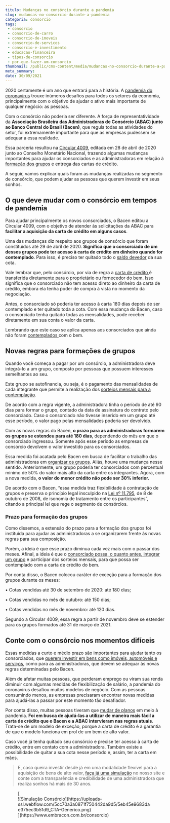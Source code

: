 ```yaml
---
titulo: Mudanças no consórcio durante a pandemia
slug: mudancas-no-consorcio-durante-a-pandemia
categoria: consorcio
tags:
 - consorcio
 - consorcio-de-carro
 - consorcio-de-imoveis
 - consorcio-de-servicos
 - consorcio-e-investimento
 - educacao-financeira
 - tipos-de-consorcio
 - por-que-fazer-um-consorcio
thumbnail: /public/cms-content/media/mudancas-no-consorcio-durante-a-pandemia.jpg
meta_summary: 
date: 30/09/2021
---
```

2020 certamente é um ano que entrará para a história. A [pandemia do coronavírus](https://www.embracon.com.br/blog/habitos-de-consumo-antes-durante-e-pos-pandemia) trouxe inúmeros desafios para todos os setores da economia, principalmente com o objetivo de ajudar o ativo mais importante de qualquer negócio: as pessoas.

Com o consórcio não poderia ser diferente. A força de representatividade da **Associação Brasileira das Administradoras de Consórcio (ABAC) junto ao Banco Central do Brasil (Bacen)**, que regula todas as atividades do setor, foi extremamente importante para que as empresas pudessem se adequar a essa realidade.

Essa parceria resultou na [Circular 4009](https://www.bcb.gov.br/estabilidadefinanceira/exibenormativo?tipo=Circular&numero=4009), editada em 28 de abril de 2020 junto ao Conselho Monetário Nacional, trazendo algumas mudanças importantes para ajudar os consorciados e as administradoras em relação à [formação dos grupos](https://www.embracon.com.br/conhecaoconsorcio/o-que-e-um-grupo-de-consorcio) e entrega das cartas de crédito.

A seguir, vamos explicar quais foram as mudanças realizadas no segmento de consórcio, que podem ajudar as pessoas que querem investir em seus sonhos.

O que deve mudar com o consórcio em tempos de pandemia
------------------------------------------------------

Para ajudar principalmente os novos consorciados, o Bacen editou a Circular 4009, com o objetivo de atender às solicitações da ABAC para **facilitar a aquisição da carta de crédito em alguns casos**.

Uma das mudanças diz respeito aos grupos de consórcio que foram constituídos até 29 de abril de 2020. **Significa que o consorciado de um desses grupos pode ter acesso à carta de crédito em dinheiro quando for contemplado**. Para isso, é preciso ter quitado todo o [saldo devedor](https://www.embracon.com.br/conhecaoconsorcio/o-que-e-saldo-devedor) da sua cota.

Vale lembrar que, pelo consórcio, por via de regra a [carta de crédito ](https://www.embracon.com.br/blog/correcao-carta-de-credito-consorcio)é transferida diretamente para o proprietário ou fornecedor do bem. Isso significa que o consorciado não tem acesso direto ao dinheiro da carta de crédito, embora ela tenha poder de compra à vista no momento da negociação.

Antes, o consorciado só poderia ter acesso à carta 180 dias depois de ser contemplado e ter quitado toda a cota. Com essa mudança do Bacen, caso o consorciado tenha quitado todas as mensalidades, pode receber diretamente em sua conta o valor da carta.

Lembrando que este caso se aplica apenas aos consorciados que ainda não foram [contemplados ](https://www.embracon.com.br/blog/quais-sao-as-formas-de-contemplacao)com o bem.

Novas regras para formações de grupos
-------------------------------------

Quando você começa a pagar por um consórcio, a administradora deve integrá-lo a um grupo, composto por pessoas que possuem interesses semelhantes ao seu.

Este grupo se autofinancia, ou seja, é o pagamento das mensalidades de cada integrante que permite a realização dos [sorteios mensais para a contemplação](https://www.embracon.com.br/blog/assembleia-de-consorcio-como-funciona).

De acordo com a regra vigente, a administradora tinha o período de até 90 dias para formar o grupo, contado da data de assinatura do contrato pelo consorciado. Caso o consorciado não tivesse inserido em um grupo até esse período, o valor pago pelas mensalidades poderia ser devolvido.

Com as novas regras do Bacen, **o prazo para as administradoras formarem os grupos se estendeu para até 180 dias**, dependendo do mês em que o consorciado ingressou. Somente após esse período as empresas de consórcio devolvem o valor investido para os consorciados.

Essa medida foi acatada pelo Bacen em busca de facilitar o trabalho das administradoras em [organizar os grupos](https://www.embracon.com.br/blog/o-que-e-e-como-funciona-o-consorcio-em-andamento). Aliás, houve uma mudança nesse sentido. Anteriormente, um grupo poderia ter consorciados com percentual mínimo de 50% do valor mais alto da carta entre os integrantes. Agora, com a nova medida, **o valor do menor crédito não pode ser 30% inferior.**

De acordo com o Bacen, “essa medida traz flexibilidade à contratação de grupos e preserva o princípio legal insculpido na [Lei nº 11.795](https://www2.camara.leg.br/legin/fed/lei/2008/lei-11795-8-outubro-2008-581885-norma-pl.html), de 8 de outubro de 2008, de isonomia de tratamento entre os participantes”, citando a principal lei que rege o segmento de consórcios.

### Prazo para formação dos grupos

Como dissemos, a extensão do prazo para a formação dos grupos foi instituída para ajudar as administradoras a se organizarem frente às novas regras para sua composição.

Porém, a ideia é que esse prazo diminua cada vez mais com o passar dos meses. Afinal, a ideia é que o [consorciado possa, o quanto antes, integrar um grupo](https://www.embracon.com.br/blog/tire-todas-as-suas-duvidas-sobre-os-direitos-e-deveres-do-consorciado) e participar dos sorteios mensais, para que possa ser contemplado com a carta de crédito do bem.

Por conta disso, o Bacen colocou caráter de exceção para a formação dos grupos durante os meses:

 • Cotas vendidas até 30 de setembro de 2020: até 180 dias;

 • Cotas vendidas no mês de outubro: até 150 dias;

 • Cotas vendidas no mês de novembro: até 120 dias.

Segundo a Circular 4009, essa regra a partir de novembro deve se estender para os grupos formados até 31 de março de 2021.

Conte com o consórcio nos momentos difíceis
-------------------------------------------

Essas medidas a curto e médio prazo são importantes para ajudar tanto os consorciados, que [querem investir em bens como imóveis, automóveis e serviços](https://www.embracon.com.br/blog/quero-comprar-uma-casa-ou-carro-com-consorcio-por-onde-comecar), como para as administradoras, que devem se adequar às novas regras determinadas pelo Bacen.

Além de afetar muitas pessoas, que perderam emprego ou viram sua renda diminuir com algumas medidas de flexibilização de salário, a pandemia do coronavírus desafiou muitos modelos de negócio. Com as pessoas consumindo menos, as empresas precisaram encontrar novas medidas para ajudá-las a passar por este momento tão desafiador.

Por conta disso, muitas pessoas tiveram que [mudar de planos](https://www.embracon.com.br/blog/planeje-sua-vida-financeira-e-fique-sempre-no-azul) em meio à pandemia. **Foi em busca de ajudá-las a utilizar de maneira mais fácil a carta de crédito que o Bacen e a ABAC intervieram nas regras atuais**. Trata-se de um modelo de exceção, porque a carta de crédito é a garantia de que o modelo funciona em prol de um bem de alto valor.

Caso você já tenha quitado seu consórcio e precise ter acesso à carta de crédito, entre em contato com a administradora. Também existe a possibilidade de quitar a sua cota nesse período e, assim, ter a carta em mãos.

> E, caso queira investir desde já em uma modalidade flexível para a aquisição de bens de alto valor, [faça já uma simulação](https://www.embracon.com.br/consorcio) no nosso site e conte com a transparência e credibilidade de uma administradora que realiza sonhos há mais de 30 anos.

<figure class="w-richtext-figure-type-image w-richtext-align-center">[<div>![Simulação Consórcio](https://uploads-ssl.webflow.com/5cc70a3a0871f750442da9d5/5eb45e9683dae375ec3b51d9_CTA-Generico.png)</div>](https://www.embracon.com.br/consorcio)</figure>
